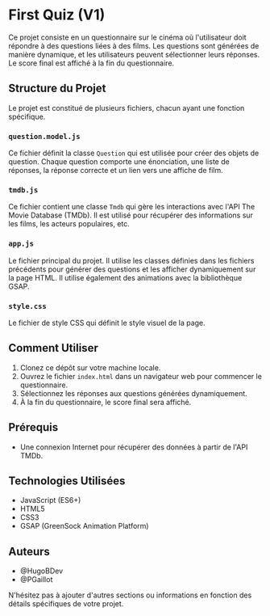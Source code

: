 # First Quiz (V1)

Ce projet consiste en un questionnaire sur le cinéma où l'utilisateur doit répondre à des questions liées à des films. Les questions sont générées de manière dynamique, et les utilisateurs peuvent sélectionner leurs réponses. Le score final est affiché à la fin du questionnaire.

## Structure du Projet

Le projet est constitué de plusieurs fichiers, chacun ayant une fonction spécifique.

### `question.model.js`

Ce fichier définit la classe `Question` qui est utilisée pour créer des objets de question. Chaque question comporte une énonciation, une liste de réponses, la réponse correcte et un lien vers une affiche de film.

### `tmdb.js`

Ce fichier contient une classe `Tmdb` qui gère les interactions avec l'API The Movie Database (TMDb). Il est utilisé pour récupérer des informations sur les films, les acteurs populaires, etc.

### `app.js`

Le fichier principal du projet. Il utilise les classes définies dans les fichiers précédents pour générer des questions et les afficher dynamiquement sur la page HTML. Il utilise également des animations avec la bibliothèque GSAP.

### `style.css`

Le fichier de style CSS qui définit le style visuel de la page.

## Comment Utiliser

1. Clonez ce dépôt sur votre machine locale.
2. Ouvrez le fichier `index.html` dans un navigateur web pour commencer le questionnaire.
3. Sélectionnez les réponses aux questions générées dynamiquement.
4. À la fin du questionnaire, le score final sera affiché.

## Prérequis

- Une connexion Internet pour récupérer des données à partir de l'API TMDb.

## Technologies Utilisées

- JavaScript (ES6+)
- HTML5
- CSS3
- GSAP (GreenSock Animation Platform)

## Auteurs

- @HugoBDev
- @PGaillot

N'hésitez pas à ajouter d'autres sections ou informations en fonction des détails spécifiques de votre projet.
